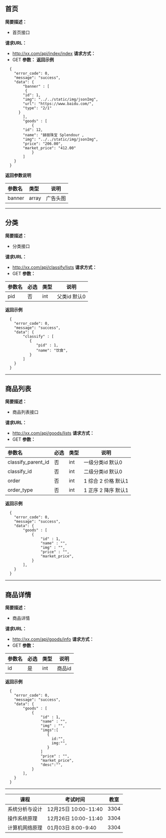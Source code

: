 
## 首页
**简要描述：**

- 首页接口

**请求URL：**
-  http://xx.com/api/index/index
**请求方式：**
- GET
**参数：**
 **返回示例**
```
  {
    "error_code": 0,
    "message": "success",
    "data": {
    	"banner" : [
         {
        "id": 1,
        "img": "../../static/img/jsonImg",
        "url": "https://www.baidu.com/",
        "type": "2/1"
      }
    	],
    	"goods" : [
    		{
    	"id": 12,
        "name": "赫丽珠宝 Splendour ,
        "img": "../../static/img/jsonImg",
        "price": "206.00",
        "market_price": "412.00"
    		}
    	]
    }
  }
```

 **返回参数说明**

|参数名|类型|说明|
|:-----  |:-----|-----|
|banner  |array    |广告头图  |



***
## 分类
**简要描述：**

- 分类接口

**请求URL：**
- http://xx.com/api/classify/lists
**请求方式：**
- GET
**参数：**

|参数名|必选|类型|说明|
|:----- |:----- |:-----|-----|
|pid|否  |int |父类id 默认0 |
 **返回示例**
```
  {
    "error_code": 0,
    "message": "success",
    "data": {
    	"classify" : [
    	   {
    	      "pid" : 1,
    	      "name": "饮食",
    	   }
    	]
    }
  }
```
***
## 商品列表
**简要描述：**

- 商品列表接口

**请求URL：**
-  http://xx.com/api/goods/lists
**请求方式：**
- GET
**参数：**

|参数名|必选|类型|说明|
|:----    |:---|:----- |-----   |
|classify_parent_id|否  |int |一级分类id 默认0|
|classify_id|否  |int |二级分类id 默认0|
|order|否  |int |1 综合 2 价格 默认1 |
|order_type|否  |int |1  正序  2 降序 默认1|
 **返回示例**
```
  {
    "error_code": 0,
    "message": "success",
    "data": {
    	"goods" : [
    	   	{
    			"id" : 1,
    			"name" : "",
    			"img" : "",
    			"price" : "",
    			"market_price",
    		}
    	],
    }
  }
```
***
## 商品详情
**简要描述：**

- 商品详情

**请求URL：**
- http://xx.com/api/goods/info
**请求方式：**
- GET
**参数：**

|参数名|必选|类型|说明|
|:----    |:---|:----- |-----   |
|id|是  |int |商品id |
 **返回示例**
```
  {
    "error_code": 0,
    "message": "success",
    "data": {
    	"goods" : [
    	   	{
    			"id" : 1,
    			"name" : "",
    			"img" : "",
    			"imgs":[
    			   {
    			     id:"",
    			     img:"",
    			   }
    			]
    			"price" : "",
    			"market_price",
    			"desc":"",
    		}
    	],
    }
  }
```
***


|课程|考试时间|教室|
|---|---|---|
|系统分析与设计|12月25日 10:00-11:40|3304|
|操作系统原理|12月26日 10:00-11:40|3304|
计算机网络原理|01月03日  8:00-9:40|3304|
